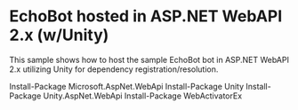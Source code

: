 ﻿# EchoBot hosted in ASP.NET WebAPI 2.x (w/Unity)
This sample shows how to host the sample EchoBot bot in ASP.NET WebAPI 2.x utilizing Unity for dependency registration/resolution.

Install-Package Microsoft.AspNet.WebApi
Install-Package Unity
Install-Package Unity.AspNet.WebApi
Install-Package WebActivatorEx 

